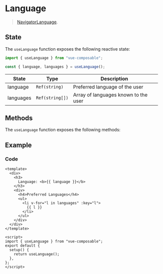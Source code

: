 # Language

> [NavigatorLanguage](https://developer.mozilla.org/en-US/docs/Web/API/NavigatorLanguage).

## State

The `useLanguage` function exposes the following reactive state:

```js
import { useLanguage } from "vue-composable";

const { language, languages } = useLanguage();
```

| State     | Type            | Description                          |
| --------- | --------------- | ------------------------------------ |
| language  | `Ref(string)`   | Preferred language of the user       |
| languages | `Ref(string[])` | Array of languages known to the user |

## Methods

The `useLanguage` function exposes the following methods:

## Example

<language-example/>

### Code

```vue
<template>
  <div>
    <h3>
      Language: <b>{{ language }}</b>
    </h3>
    <div>
      <h4>Preferred Languages</h4>
      <ul>
        <li v-for="l in languages" :key="l">
          {{ l }}
        </li>
      </ul>
    </div>
  </div>
</template>

<script>
import { useLanguage } from "vue-composable";
export default {
  setup() {
    return useLanguage();
  },
};
</script>
```
